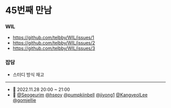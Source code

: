 # 45번째 만남

### WIL

- https://github.com/telbby/WIL/issues/1
- https://github.com/telbby/WIL/issues/2
- https://github.com/telbby/WIL/issues/3

### 잡담

- 스터디 방식 재고

---

- 📆 2022.11.28 20:00 ~ 21:00
- 👥 [@Seogeurim](https://github.com/Seogeurim) [@hseoy](https://github.com/hseoy) [@pumpkiinbell](https://github.com/pumpkiinbell) 
[@jiyong1](https://github.com/jiyong1) [@KangyeolLee](https://github.com/KangyeolLee) [@gomjellie](https://github.com/gomjellie)
